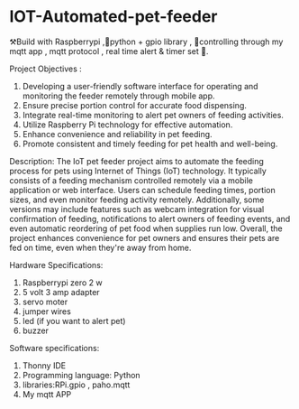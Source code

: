 # IOT-Automated-pet-feeder
⚒️Build with Raspberrypi ,🐉python + gpio library , 📱controlling through my mqtt app , mqtt protocol , real time alert &amp;  timer set 🔔.

Project Objectives :
1.	Developing a user-friendly software interface for operating and monitoring the feeder remotely through mobile app.
2.	Ensure precise portion control for accurate food dispensing.
3.	Integrate real-time monitoring to alert pet owners of feeding activities.
4.	Utilize Raspberry Pi technology for effective automation.
5.	Enhance convenience and reliability in pet feeding.
6.	Promote consistent and timely feeding for pet health and well-being.

Description:
The IoT pet feeder project aims to automate the feeding process for pets using Internet of Things (IoT) technology. It typically consists of a feeding mechanism controlled remotely via a mobile application or web interface. Users can schedule feeding times, portion sizes, and even monitor feeding activity remotely. Additionally, some versions may include features such as webcam integration for visual confirmation of feeding, notifications to alert owners of feeding events, and even automatic reordering of pet food when supplies run low. Overall, the project enhances convenience for pet owners and ensures their pets are fed on time, even when they're away from home.

Hardware Specifications:
1. Raspberrypi zero 2 w
2. 5 volt 3 amp adapter
3. servo moter
4. jumper wires
5. led (if you want to alert pet)
6. buzzer

Software specifications:
1. Thonny IDE
2. Programming language: Python
3. libraries:RPi.gpio , paho.mqtt
4. My mqtt APP


